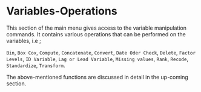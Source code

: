 # Variables-Operations

This section of the main menu gives access to the variable manipulation commands. It contains various operations that can be performed on the variables, i.e ;

`Bin`, `Box Cox`, `Compute`, `Concatenate`, `Convert`, `Date Oder Check`, `Delete`, `Factor Levels`, `ID Variable`, `Lag or Lead Variable`, `Missing values`, `Rank`, `Recode`, `Standardize`, `Transform`.

The above-mentioned functions are discussed in detail in the up-coming section.



